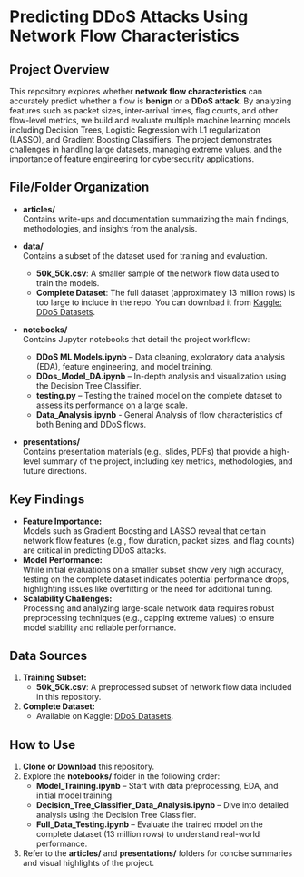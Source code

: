 # Predicting DDoS Attacks Using Network Flow Characteristics

## Project Overview
This repository explores whether **network flow characteristics** can accurately predict whether a flow is **benign** or a **DDoS attack**. By analyzing features such as packet sizes, inter-arrival times, flag counts, and other flow-level metrics, we build and evaluate multiple machine learning models including Decision Trees, Logistic Regression with L1 regularization (LASSO), and Gradient Boosting Classifiers. The project demonstrates challenges in handling large datasets, managing extreme values, and the importance of feature engineering for cybersecurity applications.

## File/Folder Organization

- **articles/**  
  Contains write-ups and documentation summarizing the main findings, methodologies, and insights from the analysis.

- **data/**  
  Contains a subset of the dataset used for training and evaluation.  
  - **50k_50k.csv**: A smaller sample of the network flow data used to train the models.
  - **Complete Dataset**: The full dataset (approximately 13 million rows) is too large to include in the repo. You can download it from [Kaggle: DDoS Datasets](https://www.kaggle.com/datasets/devendra416/ddos-datasets).

- **notebooks/**  
  Contains Jupyter notebooks that detail the project workflow:
  - **DDoS ML Models.ipynb** – Data cleaning, exploratory data analysis (EDA), feature engineering, and model training.
  - **DDos_Model_DA.ipynb** – In-depth analysis and visualization using the Decision Tree Classifier.
  - **testing.py** – Testing the trained model on the complete dataset to assess its performance on a large scale.
  - **Data_Analysis.ipynb** - General Analysis of flow characteristics of both Bening and DDoS flows.

- **presentations/**  
  Contains presentation materials (e.g., slides, PDFs) that provide a high-level summary of the project, including key metrics, methodologies, and future directions.

## Key Findings
- **Feature Importance:**  
  Models such as Gradient Boosting and LASSO reveal that certain network flow features (e.g., flow duration, packet sizes, and flag counts) are critical in predicting DDoS attacks.
- **Model Performance:**  
  While initial evaluations on a smaller subset show very high accuracy, testing on the complete dataset indicates potential performance drops, highlighting issues like overfitting or the need for additional tuning.
- **Scalability Challenges:**  
  Processing and analyzing large-scale network data requires robust preprocessing techniques (e.g., capping extreme values) to ensure model stability and reliable performance.

## Data Sources
1. **Training Subset:**  
   - **50k_50k.csv**: A preprocessed subset of network flow data included in this repository.
2. **Complete Dataset:**  
   - Available on Kaggle: [DDoS Datasets](https://www.kaggle.com/datasets/devendra416/ddos-datasets).

## How to Use
1. **Clone or Download** this repository.
2. Explore the **notebooks/** folder in the following order:
   - **Model_Training.ipynb** – Start with data preprocessing, EDA, and initial model training.
   - **Decision_Tree_Classifier_Data_Analysis.ipynb** – Dive into detailed analysis using the Decision Tree Classifier.
   - **Full_Data_Testing.ipynb** – Evaluate the trained model on the complete dataset (13 million rows) to understand real-world performance.
3. Refer to the **articles/** and **presentations/** folders for concise summaries and visual highlights of the project.
